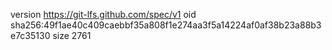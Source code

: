 version https://git-lfs.github.com/spec/v1
oid sha256:49f1ae40c409caebbf35a808f1e274aa3f5a14224af0af38b23a88b3e7c35130
size 2761
